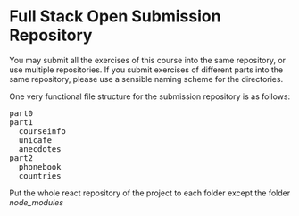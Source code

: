 # Full Stack Open Submission Repository

You may submit all the exercises of this course into the same repository, or use multiple repositories. If you submit exercises of different parts into the same repository, please use a sensible naming scheme for the directories.

One very functional file structure for the submission repository is as follows:

<pre>
part0
part1
  courseinfo
  unicafe
  anecdotes
part2
  phonebook
  countries
</pre>

Put the whole react repository of the project to each folder except the folder <i>node_modules</i>